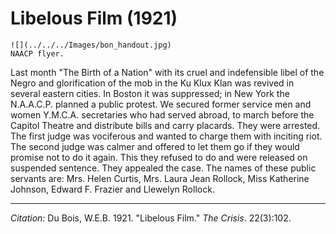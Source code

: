 <!--
title:   Libelous Film
author:  Du Bois, W.E.B.
journal: The Crisis
year:    1921
volume:  22
issue:   3
pages:   102
-->

# Libelous Film (1921)

```{margin}
![](../../../Images/bon_handout.jpg)     
NAACP flyer. 
```

Last month "The Birth of a Nation" with its cruel and indefensible libel of the Negro and glorification of the mob in the Ku Klux Klan was revived in several eastern cities. In Boston it was suppressed; in New York the N.A.A.C.P. planned a public protest. We secured former service men and women Y.M.C.A. secretaries who had served abroad, to march before the Capitol Theatre and distribute bills and carry placards. They were arrested. The first judge was vociferous and wanted to charge them with inciting riot. The second judge was calmer and offered to let them go if they would promise not to do it again. This they refused to do and were released on suspended sentence. They appealed the case. The names of these public servants are: Mrs. Helen Curtis, Mrs. Laura Jean Rollock, Miss Katherine Johnson, Edward F. Frazier and Llewelyn Rollock. 

_________________
*Citation:* Du Bois, W.E.B. 1921. "Libelous Film." *The Crisis*. 22(3):102.